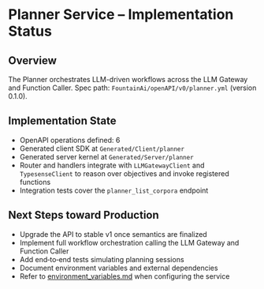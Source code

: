 # Planner Service – Implementation Status

## Overview
The Planner orchestrates LLM-driven workflows across the LLM Gateway and Function Caller.
Spec path: `FountainAi/openAPI/v0/planner.yml` (version 0.1.0).

## Implementation State
- OpenAPI operations defined: 6
- Generated client SDK at `Generated/Client/planner`
- Generated server kernel at `Generated/Server/planner`
- Router and handlers integrate with `LLMGatewayClient` and `TypesenseClient` to reason over objectives and invoke registered functions
- Integration tests cover the `planner_list_corpora` endpoint

## Next Steps toward Production
- Upgrade the API to stable v1 once semantics are finalized
- Implement full workflow orchestration calling the LLM Gateway and Function Caller
- Add end‑to‑end tests simulating planning sessions
- Document environment variables and external dependencies
- Refer to [environment_variables.md](../../../../../../docs/environment_variables.md) when configuring the service
